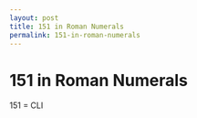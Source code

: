```yaml
---
layout: post
title: 151 in Roman Numerals
permalink: 151-in-roman-numerals
---
```


# 151 in Roman Numerals

151 = CLI
